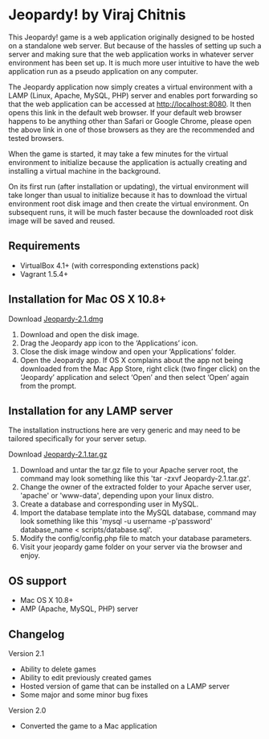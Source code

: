 Jeopardy! by Viraj Chitnis
==========================

This Jeopardy! game is a web application originally designed to be hosted on a standalone web server. But because of the hassles of setting up such a server and making sure that the web application works in whatever server environment has been set up. It is much more user intuitive to have the web application run as a pseudo application on any computer.

The Jeopardy application now simply creates a virtual environment with a LAMP (Linux, Apache, MySQL, PHP) server and enables port forwarding so that the web application can be accessed at [http://localhost:8080](http://localhost:8080). It then opens this link in the default web browser. If your default web browser happens to be anything other than Safari or Google Chrome, please open the above link in one of those browsers as they are the recommended and tested browsers.

When the game is started, it may take a few minutes for the virtual environment to initialize because the application is actually creating and installing a virtual machine in the background.

On its first run (after installation or updating), the virtual environment will take longer than usual to initialize because it has to download the virtual environment root disk image and then create the virtual environment. On subsequent runs, it will be much faster because the downloaded root disk image will be saved and reused.

Requirements
------------

* VirtualBox 4.1+ (with corresponding extenstions pack)
* Vagrant 1.5.4+

Installation for Mac OS X 10.8+
-------------------------------

Download [Jeopardy-2.1.dmg](https://github.com/virajchitnis/JeopardyGame/releases/download/v2.1/Jeopardy-2.1.dmg)

1. Download and open the disk image.
2. Drag the Jeopardy app icon to the ‘Applications’ icon.
3. Close the disk image window and open your ‘Applications’ folder.
4. Open the Jeopardy app. If OS X complains about the app not being downloaded from the Mac App Store, right click (two finger click) on the ‘Jeopardy’ application and select ‘Open’ and then select ‘Open’ again from the prompt.

Installation for any LAMP server
--------------------------------

The installation instructions here are very generic and may need to be tailored specifically for your server setup.

Download [Jeopardy-2.1.tar.gz](https://github.com/virajchitnis/JeopardyGame/releases/download/v2.1/Jeopardy-2.1.tar.gz)

1. Download and untar the tar.gz file to your Apache server root, the command may look something like this 'tar -zxvf Jeopardy-2.1.tar.gz'.
2. Change the owner of the extracted folder to your Apache server user, 'apache' or 'www-data', depending upon your linux distro.
3. Create a database and corresponding user in MySQL.
4. Import the database template into the MySQL database, command may look something like this 'mysql -u username -p'password' database_name < scripts/database.sql'.
5. Modify the config/config.php file to match your database parameters.
6. Visit your jeopardy game folder on your server via the browser and enjoy.

OS support
----------

* Mac OS X 10.8+
* AMP (Apache, MySQL, PHP) server

Changelog
---------

Version 2.1

* Ability to delete games
* Ability to edit previously created games
* Hosted version of game that can be installed on a LAMP server
* Some major and some minor bug fixes

Version 2.0

* Converted the game to a Mac application